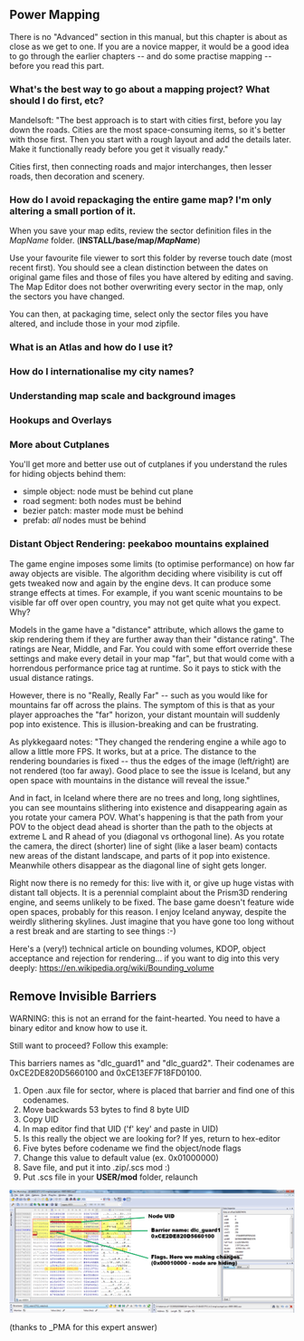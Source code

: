 
## Power Mapping

There is no "Advanced" section in this manual, but this chapter is about as close as we get to one.  If you are a novice mapper, it would be a good idea to go through the earlier chapters -- and do some practise mapping -- before you read this part.

### What's the best way to go about a mapping project?  What should I do first, etc?

Mandelsoft:  "The best approach is to start with cities first, before you lay down the roads. Cities are the most space-consuming items, so it's better with those first. Then you start with a rough layout and add the details later. Make it functionally ready before you get it visually ready."

Cities first, then connecting roads and major interchanges, then lesser roads, then decoration and scenery.

### How do I avoid repackaging the entire game map?  I'm only altering a small portion of it.

When you save your map edits, review the sector definition files in the *MapName* folder.  (**INSTALL/base/map/*MapName***)

Use your favourite file viewer to sort this folder by reverse touch date (most recent first).  You should see a clean distinction between the dates on original game files and those of files you have altered by editing and saving.  The Map Editor does not bother overwriting every sector in the map, only the sectors you have changed.

You can then, at packaging time, select only the sector files you have altered, and include those in your mod zipfile.

### What is an Atlas and how do I use it?

### How do I internationalise my city names?

### Understanding map scale and background images

### Hookups and Overlays

### More about Cutplanes

You'll get more and better use out of cutplanes if you understand the rules for hiding objects behind them:

* simple object:  node must be behind cut plane
* road segment:  both nodes must be behind
* bezier patch:  master mode must be behind
* prefab:  *all* nodes must be behind

### Distant Object Rendering:  peekaboo mountains explained

The game engine imposes some limits (to optimise performance) on how far away objects are visible.  The algorithm deciding where visibility is cut off gets tweaked now and again by the engine devs.  It can produce some strange effects at times.  For example, if you want scenic mountains to be visible far off over open country, you may not get quite what you expect.  Why?

Models in the game have a "distance" attribute, which allows the game to skip rendering them if they are further away than their "distance rating".  The ratings are Near, Middle, and Far.  You could with some effort override these settings and make every detail in your map "far", but that would come with a horrendous performance price tag at runtime.  So it pays to stick with the usual distance ratings.

However, there is no "Really, Really Far" -- such as you would like for mountains far off across the plains.  The symptom of this is that as your player approaches the "far" horizon, your distant mountain will suddenly pop into existence.  This is illusion-breaking and can be frustrating.

As plykkegaard notes:  "They changed the rendering engine a while ago to allow a little more FPS.  It works, but at a price.  The distance to the rendering boundaries is fixed -- thus the edges of the image (left/right) are not rendered (too far away).
Good place to see the issue is Iceland, but any open space with mountains in the distance will reveal the issue."

And in fact, in Iceland where there are no trees and long, long sightlines, you can see mountains slithering into existence and disappearing again as you rotate your camera POV.  What's happening is that the path from your POV to the object dead ahead is shorter than the path to the objects at extreme L and R ahead of you (diagonal vs orthogonal line).  As you rotate the camera, the direct (shorter) line of sight (like a laser beam) contacts new areas of the distant landscape, and parts of it pop into existence.  Meanwhile others disappear as the diagonal line of sight gets longer.  

Right now there is no remedy for this:  live with it, or give up huge vistas with distant tall objects.  It is a perennial complaint about the Prism3D rendering engine, and seems unlikely to be fixed.  The base game doesn't feature wide open spaces, probably for this reason.  I enjoy Iceland anyway, despite the weirdly slithering skylines.  Just imagine that you have gone too long without a rest break and are starting to see things :-)

Here's a (very!) technical article on bounding volumes, KDOP, object acceptance and rejection for rendering... if you want to dig into this very deeply: https://en.wikipedia.org/wiki/Bounding_volume

## Remove Invisible Barriers

WARNING:  this is not an errand for the faint-hearted.  You need to have a binary editor and know how to use it.

Still want to proceed?  Follow this example:

This barriers names as "dlc_guard1" and "dlc_guard2". Their codenames are 0xCE2DE820D5660100 and 0xCE13EF7F18FD0100.

1) Open .aux file for sector, where is placed that barrier and find one of this codenames.
2) Move backwards 53 bytes to find 8 byte UID
3) Copy UID
4) In map editor find that UID ('f' key' and paste in UID)
5) Is this really the object we are looking for? If yes, return to hex-editor 
6) Five bytes before codename we find the object/node flags
7) Change this value to default value (ex. 0x01000000)
8) Save file, and put it into .zip/.scs mod :)
9) Put .scs file in your **USER/mod** folder, relaunch

![Screen Shot](img/BarrierEdit.png)

(thanks to \_PMA for this expert answer)
